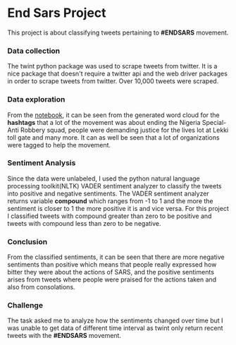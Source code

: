 # End Sars Project

This project is about classifying tweets pertaining to **#ENDSARS** movement.

### Data collection

The twint python package was used to scrape tweets from twitter. It is a nice package that doesn't require a twitter api and the web driver packages in order to scrape tweets from twitter. Over 10,000 tweets were scraped.

### Data exploration

From the [notebook](https://github.com/Yodeman/iqube_projects/tree/main/endsars/endsars.ipynb), it can be seen from the generated word cloud for the **hashtags** that a lot of the movement was about ending the Nigeria Special-Anti Robbery squad, people were demanding justice for the lives lot at Lekki toll gate and many more. It can as well be seen that a lot of organizations were tagged to help the movement.

### Sentiment Analysis

Since the data were unlabeled, I used the python natural language processing toolkit(NLTK) VADER sentiment analyzer to classify the tweets into positive and negative sentiments. The VADER sentiment analyzer returns  variable **compound** which ranges from -1 to 1 and the more the sentiment is closer to 1 the more positive it is and vice versa. For this project I classified tweets with compound greater than zero to be positive and tweets with compound less than zero to be negative.

### Conclusion

From the classified sentiments, it can be seen that there are more negative sentiments than positive which means that people really expressed how bitter they were about the actions of SARS, and the positive sentiments arises from tweets where people were praised for the actions taken and also from consolations.

### Challenge

The task asked me to analyze how the sentiments changed over time but I was unable to get data of different time interval as twint only return recent tweets with the **#ENDSARS** movement.